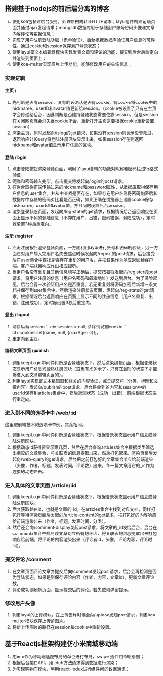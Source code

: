 ## 搭建基于nodejs的前后端分离的博客

1. 使用koa包搭建后台服务，处理路由跳转和HTTP请求；layui组件构建前端页面并通过ajax发起请求；mongodb数据库用于存储用户账号密码头像和文章内容评论等数据信息；
2.  实现了用户注册登陆功能（表单验证），后台根据数据库验证用户信息的可靠性，通过cookie和session保存用户登录状态；
3. 使用layui富文本编辑器模块实现发表文章和评论的功能，提交到后台后重定向并渲染到页面上；
4. 使用koa-multer实现图片上传功能，能够修改用户的头像信息；


### 实现逻辑

#### 主页 /

1. 先判断是否有session，没有的话确认是否有cookie，有cookie将cookie中的nickname，userID和avatar值更新给session。（cookie被设置了只有在主页才会传递给后台，因此判断是否维持登陆状态需要依靠session，但是session在关闭网页就会消失而cookie不会，重新打开主页需要根据cookie重新设置session）
2. 渲染主页，同时发起向/islog的get请求，如果没有session则表示没登陆过，返回响应让jQuery将登陆注册区块显示出来，如果session存在则返回nickname和avatar值显示用户信息的区块。



#### 登陆 /login

1. 点击登陆按钮渲染登陆页面，利用了layui自带的功能对昵称和密码栏进行格式验证。
2. 昵称和密码输入完毕，点击提交将发起向/login的post请求。
3. 在后台取得前端传输过来的nickname和password属性，从数据库取得保存用户信息的user集合，并从中查找是否存在，如果存在用户名则将密码加密后和数据库中存储的密码对比看是否正确，如果正确在浏览器上设置cookie保存nickname，userId和avatar值，并且同时设置后台session。
4. 渲染登录状态页面，发起向/log-state的get请求，根据情况后台返回响应在页面上显示不同的登陆信息（不存在用户，出错，密码错误，登陆成功），定时器设置3秒后重定向。



#### 注册 /register

1. 点击注册按钮渲染登陆页面，一方面利用layui进行账号和密码的验证，另一方面在对用户输入完用户名失去焦点时候发起向/repeat的post请求，后台接受后在user集合中查找是否存在重复的用户名，并把结果作为响应返回给客户端，客户端根据响应作出相应提示。
2. 当用户名没有重复且其他信息填写正确后，提交按钮将发起向/register的post请求，将用户注册的信息（用户名密码和邮箱地址）发送到后台。为了保险起见，后台会再一次验证用户名是否重复，若无重复则将密码加密后新增一条文档并保存到user集合中，然后渲染注册状态页面，发起向/reg-state的get请求，根据情况后台返回响应在页面上显示不同的注册信息（用户名重复，出错，注册成功），定时器设置3秒后重定向。



#### 登出 /logout

1. 清除后台session： ctx.session = null;   清除浏览器cookie ：ctx.cookies.set(name, null, {maxAge : 0});。
2. 重定向到主页。



#### 编辑文章页面 /publish

1. 调用keepLogin中间件判断是否登陆状态下，然后渲染编辑页面，根据登录状态显示用户信息或登陆注册区块（这里有点多余了，只有在登陆的状态下才能够进入到文章编辑页面的）。
2. 利用layui实现富文本编辑器和相关的内容验证，点击提交将（分类，标题和文章内容）发起向/publish的post请求，后台将收到的内容和session中的userId保存到articles集合中，然后返回状态（成功，出错），前端根据状态进行重定向。



### 进入到不同的选项卡中 /web/:id

这里取前端技术的选项卡举例，其余相同。

1. 调用keepLogin中间件判断是否登陆状态下，根据登录状态显示用户信息或登陆注册区块。
2. 根据动态id获得要显示第几页，然后在后台查询articles集合中根据类型筛选出相应的文章集合，将关联表的信息提取出来，然后打包起来。渲染页面后发起向/web-query的get请求，后台把之前打包好的文章集合响应给前端渲染（头像，作者，标题，发表时间，评论数）出来，每一篇文章用它的_id作为连接的动态路由。



### 进入具体的文章页面 /article/:id

1. 调用keepLogin中间件判断是否登陆状态下，根据登录状态显示用户信息或登陆注册区块。
2. 后台获取路由id，也就是文章的_id，在articles集合中找到对应文档，同样打包好等待渲染页面后发起向/article-content的get请求，把打包好的内容响应给前端渲染出来（作者，标题，发表时间，分类）。
3. 然后还会向/comment-display发起post请求，将文章的_id发给后台，后台在comments集合中找到该文章对应所有的评论，将关联表的信息提取出来打包响应给前端，将评论的内容渲染出来（评论者id，头像，评论内容，评论时间）。



### 提交评论 /comment

1. 在文章页面评论文章并提交后向/comment发起post请求，后台会再检测是否为登陆状态，如果是则保存评论内容（作者，内容，文章id），更新文章评论数。
2. 评论成功则刷新页面，显示提交后的评论。若失败则弹窗提示。



### 修改用户头像

1. 利用layui的上传模块，在上传图片时候会向/upload发起post请求，利用koa-multer模块保存上传的图片。
2. 将新上传图片的路径在session和cookie中重新设置。

## 基于Reactjs框架构建仿小米商城移动端

1. 用rem作为移动端适配布局的单位进行布局，swiper插件用作轮播图；
2. 根据后台接口API，用fetch方法请求得到数据进行渲染；
3. 为实现购物车模块，利用react-redux进行组件间的数据通讯；
